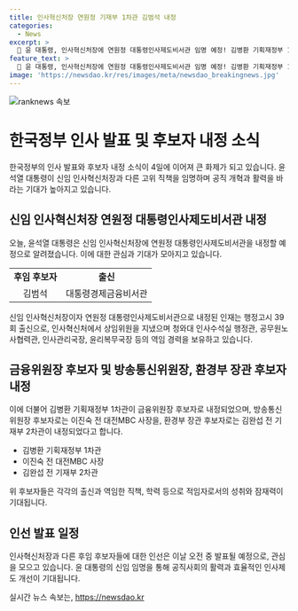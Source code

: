 ```yaml
---
title: 인사혁신처장 연원정 기재부 1차관 김범석 내정
categories:
  - News
excerpt: >
  📢 윤 대통령, 인사혁신처장에 연원정 대통령인사제도비서관 임명 예정! 김병환 기획재정부 1차관은 금융위원장 후임, 김범석 대통령경제금융비서관은 후임 내정. 행정고시 39회 출신 연 비서관은 인선. 또, 이진숙 전 대전MBC 사장은 방송통신위원장 후보자에, 김완섭 전 기재부 2차관은 환경부 장관 후보자에 내정. 새로운 인선으로 공직 개혁과 활력 부여될 전망. (150자)
feature_text: >
  📢 윤 대통령, 인사혁신처장에 연원정 대통령인사제도비서관 임명 예정! 김병환 기획재정부 1차관은 금융위원장 후임, 김범석 대통령경제금융비서관은 후임 내정. 행정고시 39회 출신 연 비서관은 인선. 또, 이진숙 전 대전MBC 사장은 방송통신위원장 후보자에, 김완섭 전 기재부 2차관은 환경부 장관 후보자에 내정. 새로운 인선으로 공직 개혁과 활력 부여될 전망. (150자)
image: 'https://newsdao.kr/res/images/meta/newsdao_breakingnews.jpg'
---
```


<p><img src="https://newsdao.kr/res/images/meta/newsdao_breakingnews.jpg" alt="ranknews 속보" /></p>

<h1>한국정부 인사 발표 및 후보자 내정 소식</h1>

<p data-ke-size="size16">한국정부의 인사 발표와 후보자 내정 소식이 4일에 이어져 큰 화제가 되고 있습니다. 윤석열 대통령이 신임 인사혁신처장과 다른 고위 직책을 임명하며 공직 개혁과 활력을 바라는 기대가 높아지고 있습니다.</p>

<h2 data-ke-size="size26">신임 인사혁신처장 연원정 대통령인사제도비서관 내정</h2>

<p data-ke-size="size16">오늘, 윤석열 대통령은 신임 인사혁신처장에 연원정 대통령인사제도비서관을 내정할 예정으로 알려졌습니다. 이에 대한 관심과 기대가 모아지고 있습니다.</p>

<table>
    <tr>
        <td style="text-align: center; height: 17px;"><b>후임 후보자</b></td>
        <td style="text-align: center; height: 17px;"><b>출신</b></td>
    </tr>
    <tr>
        <td style="text-align: center; height: 17px;">김범석</td>
        <td style="text-align: center; height: 17px;">대통령경제금융비서관</td>
    </tr>
</table>

<p data-ke-size="size16">신임 인사혁신처장이자 연원정 대통령인사제도비서관으로 내정된 인재는 행정고시 39회 출신으로, 인사혁신처에서 상임위원을 지냈으며 청와대 인사수석실 행정관, 공무원노사협력관, 인사관리국장, 윤리복무국장 등의 역임 경력을 보유하고 있습니다.</p>

<h2 data-ke-size="size26">금융위원장 후보자 및 방송통신위원장, 환경부 장관 후보자 내정</h2>

<p data-ke-size="size16">이에 더불어 김병환 기획재정부 1차관이 금융위원장 후보자로 내정되었으며, 방송통신위원장 후보자로는 이진숙 전 대전MBC 사장을, 환경부 장관 후보자로는 김완섭 전 기재부 2차관이 내정되었다고 합니다.</p>

<ul>
    <li>김병환 기획재정부 1차관</li>
    <li>이진숙 전 대전MBC 사장</li>
    <li>김완섭 전 기재부 2차관</li>
</ul>

<p data-ke-size="size16">위 후보자들은 각각의 출신과 역임한 직책, 학력 등으로 적임자로서의 성취와 잠재력이 기대됩니다.</p>

<h2 data-ke-size="size26">인선 발표 일정</h2>

<p data-ke-size="size16">인사혁신처장과 다른 후임 후보자들에 대한 인선은 이날 오전 중 발표될 예정으로, 관심을 모으고 있습니다. 윤 대통령의 신임 임명을 통해 공직사회의 활력과 효율적인 인사제도 개선이 기대됩니다.</p>
실시간 뉴스 속보는, <a href="https://newsdao.kr" rel="dofollow">https://newsdao.kr</a>


